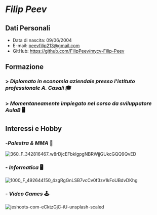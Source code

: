 # ***Filip Peev***
## **Dati Personali**
- Data di nascita: 09/06/2004
- E-mail: peevfilip213@gmail.com
- GitHub: https://github.com/FilipPeev/mycv-Filip-Peev
## **Formazione**
### > *Diplomato in economia aziendale presso l'istituto professionale A. Casali* 🎓
### > *Momentaneamente impiegato nel corso da sviluppatore AulaB* 🖥️
## Interessi e Hobby
### -*Palestra & MMA* 💪 
 ![360_F_342816467_w8rDjcEFbklgpgNBRWjjGUkcGQQ9QvED](https://github.com/user-attachments/assets/edaa4bce-4a4e-4c88-a4d7-8d27a059f565)
### - *Informatica* 🖥️
![1000_F_492644150_4zgRgGnLSB7vcCv0f3zv1kFoUBdvDKhg](https://github.com/user-attachments/assets/2f1d3c4e-5053-45bf-83e2-2e003c52b932)
### - *Video Games* 🕹️
![jeshoots-com-eCktzGjC-iU-unsplash-scaled](https://github.com/user-attachments/assets/31d42516-3d75-40bd-a75c-e60ec74d6b56)
